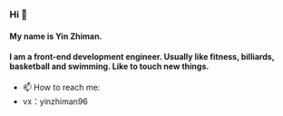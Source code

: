 ### Hi 👋
#### My name is Yin Zhiman.
#### I am a front-end development engineer. Usually like fitness, billiards, basketball and swimming. Like to touch new things.
- 📫 How to reach me: 
- vx：yinzhiman96

<!--
**yinzhiman/yinzhiman** is a ✨ _special_ ✨ repository because its `README.md` (this file) appears on your GitHub profile.

Here are some ideas to get you started:

- 🔭 I’m currently working on ...
- 🌱 I’m currently learning ...
- 👯 I’m looking to collaborate on ...
- 🤔 I’m looking for help with ...
- 💬 Ask me about ...
- 📫 How to reach me: ...
- 😄 Pronouns: ...
- ⚡ Fun fact: ...
-->
